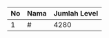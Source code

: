 | No | Nama            | Jumlah Level |
|----|-----------------|--------------|
| 1  | #    |    4280        |
